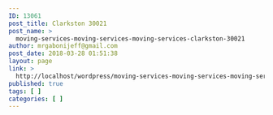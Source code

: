 ```yaml
---
ID: 13061
post_title: Clarkston 30021
post_name: >
  moving-services-moving-services-moving-services-clarkston-30021
author: mrgabonijeff@gmail.com
post_date: 2018-03-28 01:51:38
layout: page
link: >
  http://localhost/wordpress/moving-services-moving-services-moving-services-clarkston-30021/
published: true
tags: [ ]
categories: [ ]
---
```

